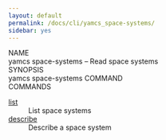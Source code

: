 ```yaml
---
layout: default
permalink: /docs/cli/yamcs_space-systems/
sidebar: yes
---
```


<div class="man-title">NAME</div>
<div class="man-section">
    yamcs space-systems &ndash; Read space systems
</div>

<div class="man-title">SYNOPSIS</div>
<div class="man-synopsis">
    yamcs space-systems COMMAND
</div>

<div class="man-title">COMMANDS</div>
<div class="man-section">
    <dl>
        <dt><a href="/docs/cli/yamcs_space-systems_list/">list</a></dt>
        <dd>List space systems</dd>
        <dt><a href="/docs/cli/yamcs_space-systems_describe/">describe</a></dt>
        <dd>Describe a space system</dd>
    </dl>
</div>
